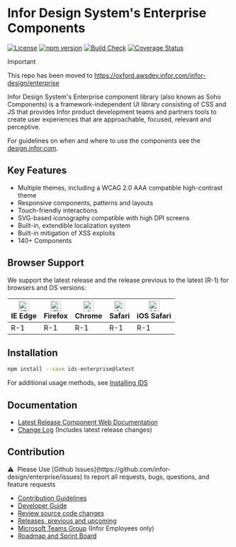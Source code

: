 # Infor Design System's Enterprise Components

[![License](https://img.shields.io/badge/License-Apache%202.0-blue.svg)](https://opensource.org/licenses/Apache-2.0)
[![npm version](https://badge.fury.io/js/ids-enterprise.svg)](https://badge.fury.io/js/ids-enterprise)
[![Build Check](https://github.com/infor-design/enterprise/actions/workflows/env-deploy-gha.yaml/badge.svg)](https://github.com/infor-design/enterprise/actions/workflows/env-deploy-gha.yaml)
[![Coverage Status](https://coveralls.io/repos/github/infor-design/enterprise/badge.svg?branch=main)](https://coveralls.io/github/infor-design/enterprise?branch=main)

> [!IMPORTANT]
> This repo has been moved to https://oxford.awsdev.infor.com/infor-design/enterprise

Infor Design System's Enterprise component library (also known as Soho Components) is a framework-independent UI library consisting of CSS and JS that provides Infor product development teams and partners tools to create user experiences that are approachable, focused, relevant and perceptive.

For guidelines on when and where to use the components see the [design.infor.com](http://design.infor.com).

## Key Features

- Multiple themes, including a WCAG 2.0 AAA compatible high-contrast theme
- Responsive components, patterns and layouts
- Touch-friendly interactions
- SVG-based iconography compatible with high DPI screens
- Built-in, extendible localization system
- Built-in mitigation of XSS exploits
- 140+ Components

## Browser Support

We support the latest release and the release previous to the latest (R-1) for browsers and OS versions:

<!-- markdownlint-disable MD013 MD033 -->
| [<img src="https://raw.githubusercontent.com/alrra/browser-logos/master/src/edge/edge_48x48.png" alt="IE / Edge" width="24px" height="24px" />](http://godban.github.io/browsers-support-badges/)</br>IE Edge | [<img src="https://raw.githubusercontent.com/alrra/browser-logos/master/src/firefox/firefox_48x48.png" alt="Firefox" width="24px" height="24px" />](http://godban.github.io/browsers-support-badges/)</br>Firefox | [<img src="https://raw.githubusercontent.com/alrra/browser-logos/master/src/chrome/chrome_48x48.png" alt="Chrome" width="24px" height="24px" />](http://godban.github.io/browsers-support-badges/)</br>Chrome | [<img src="https://raw.githubusercontent.com/alrra/browser-logos/master/src/safari/safari_48x48.png" alt="Safari" width="24px" height="24px" />](http://godban.github.io/browsers-support-badges/)</br>Safari | [<img src="https://raw.githubusercontent.com/alrra/browser-logos/master/src/safari-ios/safari-ios_48x48.png" alt="iOS Safari" width="24px" height="24px" />](http://godban.github.io/browsers-support-badges/)</br>iOS Safari |
| --------- | --------- | --------- | --------- | --------- |
| R-1 | R-1 | R-1| R-1| R-1

<!-- markdownlint-enable MD013 MD033 -->

## Installation

```sh
npm install --save ids-enterprise@latest
```

For additional usage methods, see [Installing IDS](docs/DEVELOPER.md#installing-ids-into-your-project)

## Documentation

- [Latest Release Component Web Documentation](https://design.infor.com/code/ids-enterprise/latest)
- [Change Log](docs/CHANGELOG.md) (Includes latest release changes)

## Contribution
<!-- markdownlint-disable MD033 -->
<span>
⚠️&nbsp;&nbsp;Please Use [Github Issues](https://github.com/infor-design/enterprise/issues) to report all requests, bugs, questions, and feature requests
</span>
<!-- markdownlint-restore -->

- [Contribution Guidelines](docs/CONTRIBUTING.md)
- [Developer Guide](docs/DEVELOPER.md)
- [Review source code changes](https://github.com/infor-design/enterprise/pulls)
- [Releases, previous and upcoming](https://github.com/infor-design/enterprise/releases)
- [Microsoft Teams Group](https://teams.microsoft.com/l/team/19%3a2b0c9ce520b0481a9ce115f0ca4a326f%40thread.skype/conversations?groupId=4f50ef7d-e88d-4ccb-98ca-65f26e57fe35&tenantId=457d5685-0467-4d05-b23b-8f817adda47c) (Infor Employees only)
- [Roadmap and Sprint Board](https://github.com/orgs/infor-design/projects)
